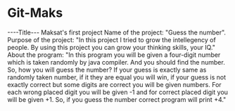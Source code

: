 # Git-Maks
----Title---
Maksat's first project
Name of the project:
"Guess the number".
Purpose of the project:
"In this project I tried to grow the intellegency of people.
By using this project you can grow your thinking skills, your IQ."
About the program:
"In this program you will be given a four-digit number which is taken randomly by java compiler.
And you should find the number. So, how you will guess the number?
If your guess is exactly same as randomly taken number, if it they are equal you will win, if your guess is not exactly correct 
but some digits are correct you will be given numbers. For each wrong placed digit you will be given -1 and for correct placed 
digit you will be given +1. So, if you guess the number correct program will print +4."
